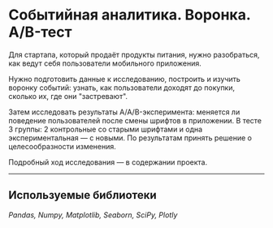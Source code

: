 # Событийная аналитика. Воронка. A/B-тест

Для стартапа, который продаёт продукты питания, нужно разобраться, как ведут себя пользователи мобильного приложения. 

Нужно подготовить данные к исследованию, построить и изучить воронку событий: узнать, как пользователи доходят до покупки, сколько их, где они "застревают".

Затем исследовать результаты A/A/B-эксперимента: меняется ли поведение пользователей после смены шрифтов в приложении. В тесте 3 группы: 2 контрольные со старыми шрифтами и одна экспериментальная — с новыми.
По результатам принять решение о целесообразности изменения.

Подробный ход исследования — в содержании проекта.


___
## Используемые библиотеки

*Pandas, Numpy, Matplotlib, Seaborn, SciPy, Plotly*
